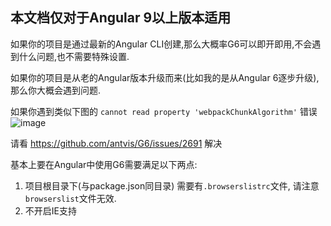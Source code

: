 ## 本文档仅对于Angular 9以上版本适用
如果你的项目是通过最新的Angular CLI创建,那么大概率G6可以即开即用,不会遇到什么问题,也不需要特殊设置.

如果你的项目是从老的Angular版本升级而来(比如我的是从Angular 6逐步升级),那么你大概会遇到问题.

如果你遇到类似下图的 `cannot read property 'webpackChunkAlgorithm'` 错误
![image](https://user-images.githubusercontent.com/12276316/110507994-8e108e00-80ce-11eb-9f40-653f2181e44b.png)

请看 https://github.com/antvis/G6/issues/2691 解决

基本上要在Angular中使用G6需要满足以下两点:
1. 项目根目录下(与package.json同目录) 需要有`.browserslistrc`文件, 请注意`browserslist`文件无效.
2. 不开启IE支持

